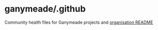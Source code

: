 # ganymeade/.github

Community health files for Ganymeade projects and [organisation README](profile/README.md)
